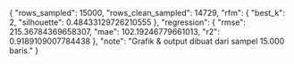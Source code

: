 {
  "rows_sampled": 15000,
  "rows_clean_sampled": 14729,
  "rfm": {
    "best_k": 2,
    "silhouette": 0.48433129726210555
  },
  "regression": {
    "rmse": 215.36784369658307,
    "mae": 102.19246779661013,
    "r2": 0.9189109007784438
  },
  "note": "Grafik & output dibuat dari sampel 15.000 baris."
}
